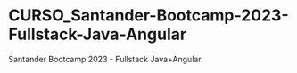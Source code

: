 # CURSO_Santander-Bootcamp-2023-Fullstack-Java-Angular
 Santander Bootcamp 2023 - Fullstack Java+Angular
